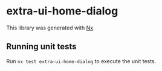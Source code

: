 # extra-ui-home-dialog

This library was generated with [Nx](https://nx.dev).

## Running unit tests

Run `nx test extra-ui-home-dialog` to execute the unit tests.

